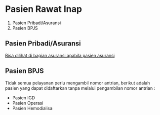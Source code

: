 # Pasien Rawat Inap

1. Pasien Pribadi/Asuransi
2. Pasien BPJS 

## Pasien Pribadi/Asuransi

[Bisa dilihat di bagian asuransi apabila pasien asuransi](./asuransi/gesek.html)

## Pasien BPJS

Tidak semua pelayanan perlu mengambil nomor antrian, berikut adalah pasien yang dapat didaftarkan tanpa melalui pengambilan nomor antrian :

- Pasien IGD
- Pasien Operasi
- Pasien Hemodialisa
